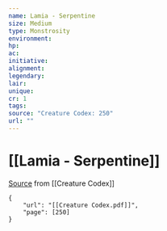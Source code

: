 ```yaml
---
name: Lamia - Serpentine
size: Medium
type: Monstrosity
environment: 
hp: 
ac: 
initiative: 
alignment: 
legendary: 
lair: 
unique: 
cr: 1
tags: 
source: "Creature Codex: 250"
url: ""
---
```

# [[Lamia - Serpentine]]

[Source](zotero://open-pdf/library/items/NTNKJRHG?page=250) from [[Creature Codex]]

```pdf
{
	"url": "[[Creature Codex.pdf]]",
	"page": [250]
}
```


